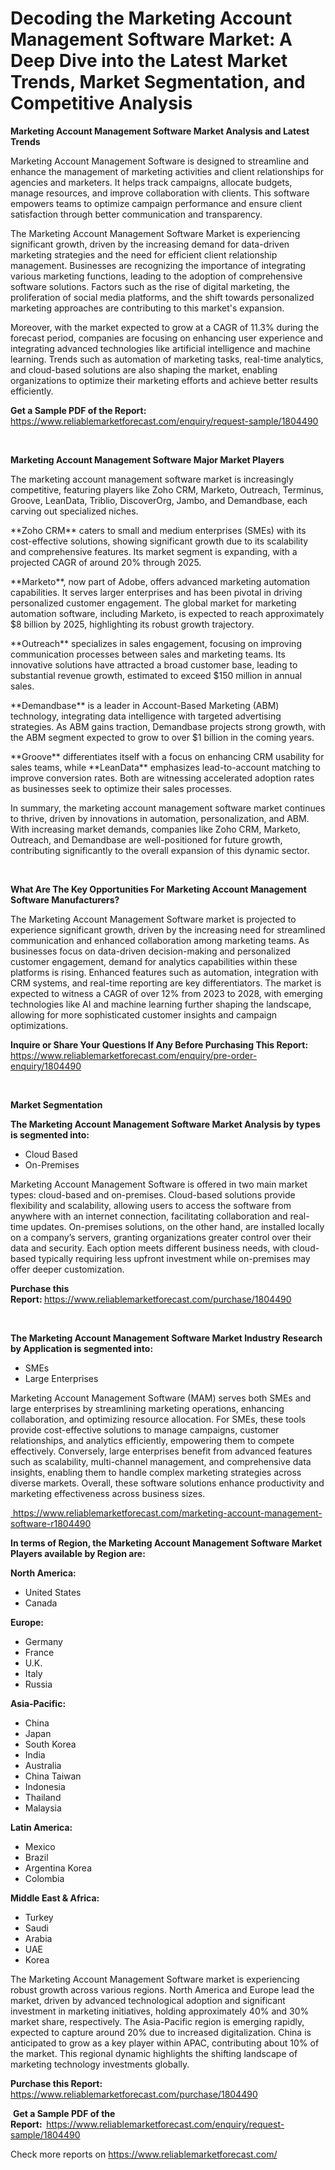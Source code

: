 <p><h1>Decoding the Marketing Account Management Software Market: A Deep Dive into the Latest Market Trends, Market Segmentation, and Competitive Analysis</h1></p><p><strong>Marketing Account Management Software Market Analysis and Latest Trends</strong></p>
<p><p>Marketing Account Management Software is designed to streamline and enhance the management of marketing activities and client relationships for agencies and marketers. It helps track campaigns, allocate budgets, manage resources, and improve collaboration with clients. This software empowers teams to optimize campaign performance and ensure client satisfaction through better communication and transparency.</p><p>The Marketing Account Management Software Market is experiencing significant growth, driven by the increasing demand for data-driven marketing strategies and the need for efficient client relationship management. Businesses are recognizing the importance of integrating various marketing functions, leading to the adoption of comprehensive software solutions. Factors such as the rise of digital marketing, the proliferation of social media platforms, and the shift towards personalized marketing approaches are contributing to this market's expansion. </p><p>Moreover, with the market expected to grow at a CAGR of 11.3% during the forecast period, companies are focusing on enhancing user experience and integrating advanced technologies like artificial intelligence and machine learning. Trends such as automation of marketing tasks, real-time analytics, and cloud-based solutions are also shaping the market, enabling organizations to optimize their marketing efforts and achieve better results efficiently.</p></p>
<p><strong>Get a Sample PDF of the Report:&nbsp;</strong> <a href="https://www.reliablemarketforecast.com/enquiry/request-sample/1804490?utm_campaign=3197&utm_medium=2&utm_source=Github&utm_content=ia&utm_term=09032025&utm_id=marketing-account-management-software">https://www.reliablemarketforecast.com/enquiry/request-sample/1804490</a></p>
<p>&nbsp;</p>
<p><strong>Marketing Account Management Software Major Market Players</strong></p>
<p><p>The marketing account management software market is increasingly competitive, featuring players like Zoho CRM, Marketo, Outreach, Terminus, Groove, LeanData, Triblio, DiscoverOrg, Jambo, and Demandbase, each carving out specialized niches.</p><p>**Zoho CRM** caters to small and medium enterprises (SMEs) with its cost-effective solutions, showing significant growth due to its scalability and comprehensive features. Its market segment is expanding, with a projected CAGR of around 20% through 2025.</p><p>**Marketo**, now part of Adobe, offers advanced marketing automation capabilities. It serves larger enterprises and has been pivotal in driving personalized customer engagement. The global market for marketing automation software, including Marketo, is expected to reach approximately $8 billion by 2025, highlighting its robust growth trajectory.</p><p>**Outreach** specializes in sales engagement, focusing on improving communication processes between sales and marketing teams. Its innovative solutions have attracted a broad customer base, leading to substantial revenue growth, estimated to exceed $150 million in annual sales.</p><p>**Demandbase** is a leader in Account-Based Marketing (ABM) technology, integrating data intelligence with targeted advertising strategies. As ABM gains traction, Demandbase projects strong growth, with the ABM segment expected to grow to over $1 billion in the coming years.</p><p>**Groove** differentiates itself with a focus on enhancing CRM usability for sales teams, while **LeanData** emphasizes lead-to-account matching to improve conversion rates. Both are witnessing accelerated adoption rates as businesses seek to optimize their sales processes.</p><p>In summary, the marketing account management software market continues to thrive, driven by innovations in automation, personalization, and ABM. With increasing market demands, companies like Zoho CRM, Marketo, Outreach, and Demandbase are well-positioned for future growth, contributing significantly to the overall expansion of this dynamic sector.</p></p>
<p>&nbsp;</p>
<p><strong>What Are The Key Opportunities For Marketing Account Management Software Manufacturers?</strong></p>
<p><p>The Marketing Account Management Software market is projected to experience significant growth, driven by the increasing need for streamlined communication and enhanced collaboration among marketing teams. As businesses focus on data-driven decision-making and personalized customer engagement, demand for analytics capabilities within these platforms is rising. Enhanced features such as automation, integration with CRM systems, and real-time reporting are key differentiators. The market is expected to witness a CAGR of over 12% from 2023 to 2028, with emerging technologies like AI and machine learning further shaping the landscape, allowing for more sophisticated customer insights and campaign optimizations.</p></p>
<p><strong>Inquire or Share Your Questions If Any Before Purchasing This Report:</strong> <a href="https://www.reliablemarketforecast.com/enquiry/pre-order-enquiry/1804490?utm_campaign=3197&utm_medium=2&utm_source=Github&utm_content=ia&utm_term=09032025&utm_id=marketing-account-management-software">https://www.reliablemarketforecast.com/enquiry/pre-order-enquiry/1804490</a></p>
<p>&nbsp;</p>
<p><strong>Market Segmentation</strong></p>
<p><strong>The Marketing Account Management Software Market Analysis by types is segmented into:</strong></p>
<p><ul><li>Cloud Based</li><li>On-Premises</li></ul></p>
<p><p>Marketing Account Management Software is offered in two main market types: cloud-based and on-premises. Cloud-based solutions provide flexibility and scalability, allowing users to access the software from anywhere with an internet connection, facilitating collaboration and real-time updates. On-premises solutions, on the other hand, are installed locally on a company’s servers, granting organizations greater control over their data and security. Each option meets different business needs, with cloud-based typically requiring less upfront investment while on-premises may offer deeper customization.</p></p>
<p><strong>Purchase this Report:&nbsp;</strong><a href="https://www.reliablemarketforecast.com/purchase/1804490?utm_campaign=3197&utm_medium=2&utm_source=Github&utm_content=ia&utm_term=09032025&utm_id=marketing-account-management-software">https://www.reliablemarketforecast.com/purchase/1804490</a></p>
<p>&nbsp;</p>
<p><strong>The Marketing Account Management Software Market Industry Research by Application is segmented into:</strong></p>
<p><ul><li>SMEs</li><li>Large Enterprises</li></ul></p>
<p><p>Marketing Account Management Software (MAM) serves both SMEs and large enterprises by streamlining marketing operations, enhancing collaboration, and optimizing resource allocation. For SMEs, these tools provide cost-effective solutions to manage campaigns, customer relationships, and analytics efficiently, empowering them to compete effectively. Conversely, large enterprises benefit from advanced features such as scalability, multi-channel management, and comprehensive data insights, enabling them to handle complex marketing strategies across diverse markets. Overall, these software solutions enhance productivity and marketing effectiveness across business sizes.</p></p>
<p><a href="https://www.reliablemarketforecast.com/marketing-account-management-software-r1804490?utm_campaign=3197&utm_medium=2&utm_source=Github&utm_content=ia&utm_term=09032025&utm_id=marketing-account-management-software">&nbsp;https://www.reliablemarketforecast.com/marketing-account-management-software-r1804490</a></p>
<p><strong>In terms of Region, the Marketing Account Management Software Market Players available by Region are:</strong></p>
<p>
    <p> <strong> North America: </strong>
        <ul>
            <li>United States</li>
            <li>Canada</li>
        </ul>
        </p> 
    <p> <strong> Europe: </strong>
        <ul>
            <li>Germany</li>
            <li>France</li>
            <li>U.K.</li>
            <li>Italy</li>
            <li>Russia</li>
        </ul>
        </p> 
    <p> <strong> Asia-Pacific: </strong>
        <ul>
            <li>China</li>
            <li>Japan</li>
            <li>South Korea</li>
            <li>India</li>
            <li>Australia</li>
            <li>China Taiwan</li>
            <li>Indonesia</li>
            <li>Thailand</li>
            <li>Malaysia</li>
        </ul>
        </p> 
    <p> <strong> Latin America: </strong>
        <ul>
            <li>Mexico</li>
            <li>Brazil</li>
            <li>Argentina Korea</li>
            <li>Colombia</li>
        </ul>
        </p> 
    <p> <strong> Middle East & Africa: </strong>
        <ul>
            <li>Turkey</li>
            <li>Saudi</li>
            <li>Arabia</li>
            <li>UAE</li>
            <li>Korea</li>
        </ul>
    </p>
    </p>
<p><p>The Marketing Account Management Software market is experiencing robust growth across various regions. North America and Europe lead the market, driven by advanced technological adoption and significant investment in marketing initiatives, holding approximately 40% and 30% market share, respectively. The Asia-Pacific region is emerging rapidly, expected to capture around 20% due to increased digitalization. China is anticipated to grow as a key player within APAC, contributing about 10% of the market. This regional dynamic highlights the shifting landscape of marketing technology investments globally.</p></p>
<p><strong>Purchase this Report: </strong><a href="https://www.reliablemarketforecast.com/purchase/1804490?utm_campaign=3197&utm_medium=2&utm_source=Github&utm_content=ia&utm_term=09032025&utm_id=marketing-account-management-software">https://www.reliablemarketforecast.com/purchase/1804490</a></p>
<p>&nbsp;<strong>Get a Sample PDF of the Report:&nbsp;&nbsp;</strong><a href="https://www.reliablemarketforecast.com/enquiry/request-sample/1804490?utm_campaign=3197&utm_medium=2&utm_source=Github&utm_content=ia&utm_term=09032025&utm_id=marketing-account-management-software">https://www.reliablemarketforecast.com/enquiry/request-sample/1804490</a></p>
<p><strong></strong></p>
<p>Check more reports on <a href="https://www.reliablemarketforecast.com/?utm_campaign=3197&utm_medium=2&utm_source=Github&utm_content=ia&utm_term=09032025&utm_id=marketing-account-management-software">https://www.reliablemarketforecast.com/</a></p>